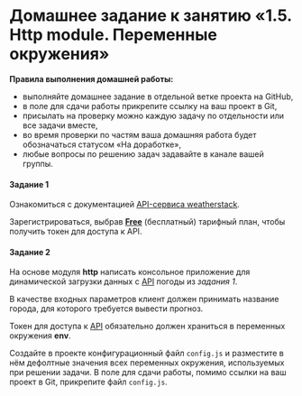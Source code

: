 # Домашнее задание к занятию «1.5. Http module. Переменные окружения»

**Правила выполнения домашней работы:** 
* выполняйте домашнее задание в отдельной ветке проекта на GitHub,
* в поле для сдачи работы прикрепите ссылку на ваш проект в Git,
* присылать на проверку можно каждую задачу по отдельности или все задачи вместе, 
* во время проверки по частям ваша домашняя работа будет обозначаться статусом «На доработке»,
* любые вопросы по решению задач задавайте в канале вашей группы.

#### Задание 1
Ознакомиться с документацией [API-сервиса weatherstack](https://weatherstack.com/documentation). 

Зарегистрироваться, выбрав [**Free**](https://weatherstack.com/signup/free) (бесплатный) тарифный план, чтобы получить токен для доступа к API.

#### Задание 2
На основе модуля **http** написать консольное приложение для динамической загрузки данных с [API](https://weatherstack.com/) погоды из *задания 1*. 

В качестве входных параметров клиент должен принимать название города, для которого требуется вывести прогноз. 

Токен для доступа к [API](https://weatherstack.com/) обязательно должен храниться в переменных окружения **env**.

Создайте в проекте конфигурационный файл `config.js` и разместите в нём дефолтные значения всех переменных окружения, используемых при решении задачи. В поле для сдачи работы, помимо ссылки на ваш проект в Git, прикрепите файл `config.js`.  